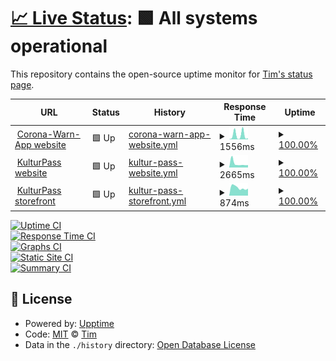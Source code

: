 # [📈 Live Status](https://ein-tim.github.io/uptime-monitoring/): <!--live status--> **🟩 All systems operational**

This repository contains the open-source uptime monitor for [Tim's status page](https://ein-tim.github.io/uptime-monitoring/).

<!--start: status pages-->
<!-- This summary is generated by Upptime (https://github.com/upptime/upptime) -->
<!-- Do not edit this manually, your changes will be overwritten -->
<!-- prettier-ignore -->
| URL | Status | History | Response Time | Uptime |
| --- | ------ | ------- | ------------- | ------ |
| <img alt="" src="https://icons.duckduckgo.com/ip3/www.coronawarn.app.ico" height="13"> [Corona-Warn-App website](https://www.coronawarn.app) | 🟩 Up | [corona-warn-app-website.yml](https://github.com/Ein-Tim/uptime-monitoring/commits/HEAD/history/corona-warn-app-website.yml) | <details><summary><img alt="Response time graph" src="./graphs/corona-warn-app-website/response-time-week.png" height="20"> 1556ms</summary><br><a href="https://Ein-Tim.github.io/uptime-monitoring/history/corona-warn-app-website"><img alt="Response time 594" src="https://img.shields.io/endpoint?url=https%3A%2F%2Fraw.githubusercontent.com%2FEin-Tim%2Fuptime-monitoring%2FHEAD%2Fapi%2Fcorona-warn-app-website%2Fresponse-time.json"></a><br><a href="https://Ein-Tim.github.io/uptime-monitoring/history/corona-warn-app-website"><img alt="24-hour response time 376" src="https://img.shields.io/endpoint?url=https%3A%2F%2Fraw.githubusercontent.com%2FEin-Tim%2Fuptime-monitoring%2FHEAD%2Fapi%2Fcorona-warn-app-website%2Fresponse-time-day.json"></a><br><a href="https://Ein-Tim.github.io/uptime-monitoring/history/corona-warn-app-website"><img alt="7-day response time 1556" src="https://img.shields.io/endpoint?url=https%3A%2F%2Fraw.githubusercontent.com%2FEin-Tim%2Fuptime-monitoring%2FHEAD%2Fapi%2Fcorona-warn-app-website%2Fresponse-time-week.json"></a><br><a href="https://Ein-Tim.github.io/uptime-monitoring/history/corona-warn-app-website"><img alt="30-day response time 1182" src="https://img.shields.io/endpoint?url=https%3A%2F%2Fraw.githubusercontent.com%2FEin-Tim%2Fuptime-monitoring%2FHEAD%2Fapi%2Fcorona-warn-app-website%2Fresponse-time-month.json"></a><br><a href="https://Ein-Tim.github.io/uptime-monitoring/history/corona-warn-app-website"><img alt="1-year response time 612" src="https://img.shields.io/endpoint?url=https%3A%2F%2Fraw.githubusercontent.com%2FEin-Tim%2Fuptime-monitoring%2FHEAD%2Fapi%2Fcorona-warn-app-website%2Fresponse-time-year.json"></a></details> | <details><summary><a href="https://Ein-Tim.github.io/uptime-monitoring/history/corona-warn-app-website">100.00%</a></summary><a href="https://Ein-Tim.github.io/uptime-monitoring/history/corona-warn-app-website"><img alt="All-time uptime 100.00%" src="https://img.shields.io/endpoint?url=https%3A%2F%2Fraw.githubusercontent.com%2FEin-Tim%2Fuptime-monitoring%2FHEAD%2Fapi%2Fcorona-warn-app-website%2Fuptime.json"></a><br><a href="https://Ein-Tim.github.io/uptime-monitoring/history/corona-warn-app-website"><img alt="24-hour uptime 100.00%" src="https://img.shields.io/endpoint?url=https%3A%2F%2Fraw.githubusercontent.com%2FEin-Tim%2Fuptime-monitoring%2FHEAD%2Fapi%2Fcorona-warn-app-website%2Fuptime-day.json"></a><br><a href="https://Ein-Tim.github.io/uptime-monitoring/history/corona-warn-app-website"><img alt="7-day uptime 100.00%" src="https://img.shields.io/endpoint?url=https%3A%2F%2Fraw.githubusercontent.com%2FEin-Tim%2Fuptime-monitoring%2FHEAD%2Fapi%2Fcorona-warn-app-website%2Fuptime-week.json"></a><br><a href="https://Ein-Tim.github.io/uptime-monitoring/history/corona-warn-app-website"><img alt="30-day uptime 100.00%" src="https://img.shields.io/endpoint?url=https%3A%2F%2Fraw.githubusercontent.com%2FEin-Tim%2Fuptime-monitoring%2FHEAD%2Fapi%2Fcorona-warn-app-website%2Fuptime-month.json"></a><br><a href="https://Ein-Tim.github.io/uptime-monitoring/history/corona-warn-app-website"><img alt="1-year uptime 100.00%" src="https://img.shields.io/endpoint?url=https%3A%2F%2Fraw.githubusercontent.com%2FEin-Tim%2Fuptime-monitoring%2FHEAD%2Fapi%2Fcorona-warn-app-website%2Fuptime-year.json"></a></details>
| <img alt="" src="https://icons.duckduckgo.com/ip3/www.kulturpass.de.ico" height="13"> [KulturPass website](https://www.kulturpass.de) | 🟩 Up | [kultur-pass-website.yml](https://github.com/Ein-Tim/uptime-monitoring/commits/HEAD/history/kultur-pass-website.yml) | <details><summary><img alt="Response time graph" src="./graphs/kultur-pass-website/response-time-week.png" height="20"> 2665ms</summary><br><a href="https://Ein-Tim.github.io/uptime-monitoring/history/kultur-pass-website"><img alt="Response time 1740" src="https://img.shields.io/endpoint?url=https%3A%2F%2Fraw.githubusercontent.com%2FEin-Tim%2Fuptime-monitoring%2FHEAD%2Fapi%2Fkultur-pass-website%2Fresponse-time.json"></a><br><a href="https://Ein-Tim.github.io/uptime-monitoring/history/kultur-pass-website"><img alt="24-hour response time 1666" src="https://img.shields.io/endpoint?url=https%3A%2F%2Fraw.githubusercontent.com%2FEin-Tim%2Fuptime-monitoring%2FHEAD%2Fapi%2Fkultur-pass-website%2Fresponse-time-day.json"></a><br><a href="https://Ein-Tim.github.io/uptime-monitoring/history/kultur-pass-website"><img alt="7-day response time 2665" src="https://img.shields.io/endpoint?url=https%3A%2F%2Fraw.githubusercontent.com%2FEin-Tim%2Fuptime-monitoring%2FHEAD%2Fapi%2Fkultur-pass-website%2Fresponse-time-week.json"></a><br><a href="https://Ein-Tim.github.io/uptime-monitoring/history/kultur-pass-website"><img alt="30-day response time 2571" src="https://img.shields.io/endpoint?url=https%3A%2F%2Fraw.githubusercontent.com%2FEin-Tim%2Fuptime-monitoring%2FHEAD%2Fapi%2Fkultur-pass-website%2Fresponse-time-month.json"></a><br><a href="https://Ein-Tim.github.io/uptime-monitoring/history/kultur-pass-website"><img alt="1-year response time 1810" src="https://img.shields.io/endpoint?url=https%3A%2F%2Fraw.githubusercontent.com%2FEin-Tim%2Fuptime-monitoring%2FHEAD%2Fapi%2Fkultur-pass-website%2Fresponse-time-year.json"></a></details> | <details><summary><a href="https://Ein-Tim.github.io/uptime-monitoring/history/kultur-pass-website">100.00%</a></summary><a href="https://Ein-Tim.github.io/uptime-monitoring/history/kultur-pass-website"><img alt="All-time uptime 99.94%" src="https://img.shields.io/endpoint?url=https%3A%2F%2Fraw.githubusercontent.com%2FEin-Tim%2Fuptime-monitoring%2FHEAD%2Fapi%2Fkultur-pass-website%2Fuptime.json"></a><br><a href="https://Ein-Tim.github.io/uptime-monitoring/history/kultur-pass-website"><img alt="24-hour uptime 100.00%" src="https://img.shields.io/endpoint?url=https%3A%2F%2Fraw.githubusercontent.com%2FEin-Tim%2Fuptime-monitoring%2FHEAD%2Fapi%2Fkultur-pass-website%2Fuptime-day.json"></a><br><a href="https://Ein-Tim.github.io/uptime-monitoring/history/kultur-pass-website"><img alt="7-day uptime 100.00%" src="https://img.shields.io/endpoint?url=https%3A%2F%2Fraw.githubusercontent.com%2FEin-Tim%2Fuptime-monitoring%2FHEAD%2Fapi%2Fkultur-pass-website%2Fuptime-week.json"></a><br><a href="https://Ein-Tim.github.io/uptime-monitoring/history/kultur-pass-website"><img alt="30-day uptime 99.78%" src="https://img.shields.io/endpoint?url=https%3A%2F%2Fraw.githubusercontent.com%2FEin-Tim%2Fuptime-monitoring%2FHEAD%2Fapi%2Fkultur-pass-website%2Fuptime-month.json"></a><br><a href="https://Ein-Tim.github.io/uptime-monitoring/history/kultur-pass-website"><img alt="1-year uptime 99.92%" src="https://img.shields.io/endpoint?url=https%3A%2F%2Fraw.githubusercontent.com%2FEin-Tim%2Fuptime-monitoring%2FHEAD%2Fapi%2Fkultur-pass-website%2Fuptime-year.json"></a></details>
| <img alt="" src="https://icons.duckduckgo.com/ip3/storefront.prod.kulturpass.de.ico" height="13"> [KulturPass storefront](https://storefront.prod.kulturpass.de) | 🟩 Up | [kultur-pass-storefront.yml](https://github.com/Ein-Tim/uptime-monitoring/commits/HEAD/history/kultur-pass-storefront.yml) | <details><summary><img alt="Response time graph" src="./graphs/kultur-pass-storefront/response-time-week.png" height="20"> 874ms</summary><br><a href="https://Ein-Tim.github.io/uptime-monitoring/history/kultur-pass-storefront"><img alt="Response time 843" src="https://img.shields.io/endpoint?url=https%3A%2F%2Fraw.githubusercontent.com%2FEin-Tim%2Fuptime-monitoring%2FHEAD%2Fapi%2Fkultur-pass-storefront%2Fresponse-time.json"></a><br><a href="https://Ein-Tim.github.io/uptime-monitoring/history/kultur-pass-storefront"><img alt="24-hour response time 771" src="https://img.shields.io/endpoint?url=https%3A%2F%2Fraw.githubusercontent.com%2FEin-Tim%2Fuptime-monitoring%2FHEAD%2Fapi%2Fkultur-pass-storefront%2Fresponse-time-day.json"></a><br><a href="https://Ein-Tim.github.io/uptime-monitoring/history/kultur-pass-storefront"><img alt="7-day response time 874" src="https://img.shields.io/endpoint?url=https%3A%2F%2Fraw.githubusercontent.com%2FEin-Tim%2Fuptime-monitoring%2FHEAD%2Fapi%2Fkultur-pass-storefront%2Fresponse-time-week.json"></a><br><a href="https://Ein-Tim.github.io/uptime-monitoring/history/kultur-pass-storefront"><img alt="30-day response time 842" src="https://img.shields.io/endpoint?url=https%3A%2F%2Fraw.githubusercontent.com%2FEin-Tim%2Fuptime-monitoring%2FHEAD%2Fapi%2Fkultur-pass-storefront%2Fresponse-time-month.json"></a><br><a href="https://Ein-Tim.github.io/uptime-monitoring/history/kultur-pass-storefront"><img alt="1-year response time 874" src="https://img.shields.io/endpoint?url=https%3A%2F%2Fraw.githubusercontent.com%2FEin-Tim%2Fuptime-monitoring%2FHEAD%2Fapi%2Fkultur-pass-storefront%2Fresponse-time-year.json"></a></details> | <details><summary><a href="https://Ein-Tim.github.io/uptime-monitoring/history/kultur-pass-storefront">100.00%</a></summary><a href="https://Ein-Tim.github.io/uptime-monitoring/history/kultur-pass-storefront"><img alt="All-time uptime 99.98%" src="https://img.shields.io/endpoint?url=https%3A%2F%2Fraw.githubusercontent.com%2FEin-Tim%2Fuptime-monitoring%2FHEAD%2Fapi%2Fkultur-pass-storefront%2Fuptime.json"></a><br><a href="https://Ein-Tim.github.io/uptime-monitoring/history/kultur-pass-storefront"><img alt="24-hour uptime 100.00%" src="https://img.shields.io/endpoint?url=https%3A%2F%2Fraw.githubusercontent.com%2FEin-Tim%2Fuptime-monitoring%2FHEAD%2Fapi%2Fkultur-pass-storefront%2Fuptime-day.json"></a><br><a href="https://Ein-Tim.github.io/uptime-monitoring/history/kultur-pass-storefront"><img alt="7-day uptime 100.00%" src="https://img.shields.io/endpoint?url=https%3A%2F%2Fraw.githubusercontent.com%2FEin-Tim%2Fuptime-monitoring%2FHEAD%2Fapi%2Fkultur-pass-storefront%2Fuptime-week.json"></a><br><a href="https://Ein-Tim.github.io/uptime-monitoring/history/kultur-pass-storefront"><img alt="30-day uptime 100.00%" src="https://img.shields.io/endpoint?url=https%3A%2F%2Fraw.githubusercontent.com%2FEin-Tim%2Fuptime-monitoring%2FHEAD%2Fapi%2Fkultur-pass-storefront%2Fuptime-month.json"></a><br><a href="https://Ein-Tim.github.io/uptime-monitoring/history/kultur-pass-storefront"><img alt="1-year uptime 99.97%" src="https://img.shields.io/endpoint?url=https%3A%2F%2Fraw.githubusercontent.com%2FEin-Tim%2Fuptime-monitoring%2FHEAD%2Fapi%2Fkultur-pass-storefront%2Fuptime-year.json"></a></details>

<!--end: status pages-->

[![Uptime CI](https://github.com/Ein-Tim/uptime-monitoring/workflows/Uptime%20CI/badge.svg)](https://github.com/Ein-Tim/uptime-monitoring/actions?query=workflow%3A%22Uptime+CI%22) <br>
[![Response Time CI](https://github.com/Ein-Tim/uptime-monitoring/workflows/Response%20Time%20CI/badge.svg)](https://github.com/Ein-Tim/uptime-monitoring/actions?query=workflow%3A%22Response+Time+CI%22) <br>
[![Graphs CI](https://github.com/Ein-Tim/uptime-monitoring/workflows/Graphs%20CI/badge.svg)](https://github.com/Ein-Tim/uptime-monitoring/actions?query=workflow%3A%22Graphs+CI%22) <br>
[![Static Site CI](https://github.com/Ein-Tim/uptime-monitoring/workflows/Static%20Site%20CI/badge.svg)](https://github.com/Ein-Tim/uptime-monitoring/actions?query=workflow%3A%22Static+Site+CI%22) <br>
[![Summary CI](https://github.com/Ein-Tim/uptime-monitoring/workflows/Summary%20CI/badge.svg)](https://github.com/Ein-Tim/uptime-monitoring/actions?query=workflow%3A%22Summary+CI%22)

## 📄 License

- Powered by: [Upptime](https://github.com/upptime/upptime)
- Code: [MIT](./LICENSE) © [Tim](https://github.com/Ein-Tim)
- Data in the `./history` directory: [Open Database License](https://opendatacommons.org/licenses/odbl/1-0/)
